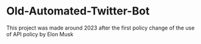 # Old-Automated-Twitter-Bot
This project was made around 2023 after the first policy change of the use of API policy by Elon Musk
